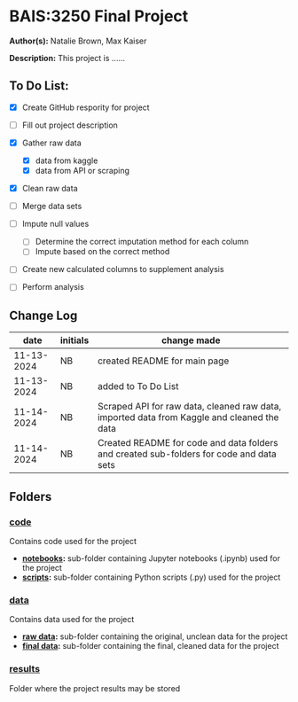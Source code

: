 # BAIS:3250 Final Project
**Author(s):** Natalie Brown, Max Kaiser

**Description:** This project is ......

## To Do List:
*  [x] Create GitHub respority for project
*  [ ] Fill out project description
*  [x] Gather raw data
   *  [x] data from kaggle
   *  [x] data from API or scraping
*  [x] Clean raw data
*  [ ] Merge data sets
*  [ ] Impute null values
    * [ ] Determine the correct imputation method for each column
    * [ ] Impute based on the correct method
*  [ ] Create new calculated columns to supplement analysis
*  [ ] Perform analysis


## Change Log
| date | initials | change made |
|------|----------|--------|
| 11-13-2024 | NB | created README for main page |
| 11-13-2024 | NB | added to To Do List |
| 11-14-2024 | NB | Scraped API for raw data, cleaned raw data, imported data from Kaggle and cleaned the data |
| 11-14-2024 | NB | Created README for code and data folders and created sub-folders for code and data sets |


## Folders

### [code](code)
Contains code used for the project
* **[notebooks](code/notebooks):** sub-folder containing Jupyter notebooks (.ipynb) used for the project
* **[scripts](code/scripts):** sub-folder containing Python scripts (.py) used for the project

### [data](data)
Contains data used for the project
* **[raw data](data/raw_data):** sub-folder containing the original, unclean data for the project
* **[final data](data/final_data):** sub-folder containing the final, cleaned data for the project

### [results](results)
Folder where the project results may be stored



